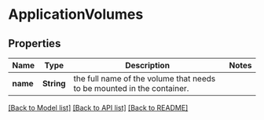 # ApplicationVolumes

## Properties

Name | Type | Description | Notes
------------ | ------------- | ------------- | -------------
**name** | **String** | the full name of the volume that needs to be mounted in the container. | 

[[Back to Model list]](../README.md#documentation-for-models) [[Back to API list]](../README.md#documentation-for-api-endpoints) [[Back to README]](../README.md)


